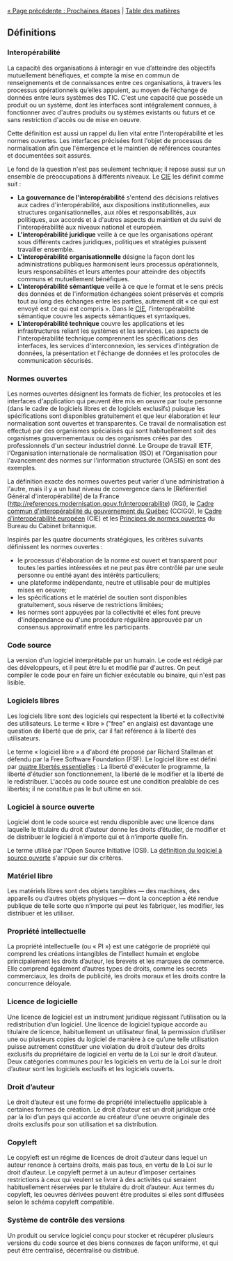 [« Page précédente : Prochaines étapes](7_Prochaines_étapes.md) | [Table des matières](../README.md#table-des-mati%C3%A8res)

## Définitions

### Interopérabilité

La capacité des organisations à interagir en vue d’atteindre des objectifs mutuellement bénéfiques, et compte la mise en commun de renseignements et de connaissances entre ces organisations, à travers les processus opérationnels qu’elles appuient, au moyen de l’échange de données entre leurs systèmes des TIC. C'est une capacité que possède un produit ou un système, dont les interfaces sont intégralement connues, à fonctionner avec d'autres produits ou systèmes existants ou futurs et ce sans restriction d'accès ou de mise en oeuvre.

Cette définition est aussi un rappel du lien vital entre l'interopérabilité et les normes ouvertes. Les interfaces précisées font l'objet de processus de normalisation afin que l'émergence et le maintien de références courantes et documentées soit assurés.

Le fond de la question n'est pas seulement technique; il repose aussi sur un ensemble de préoccupations à différents niveaux. Le [CIE](https://ec.europa.eu/isa2/eif_en) les définit comme suit :

- **La gouvernance de l'interopérabilité** s'entend des décisions relatives aux cadres d'interopérabilité, aux dispositions institutionnelles, aux structures organisationnelles, aux rôles et responsabilités, aux politiques, aux accords et à d'autres aspects du maintien et du suivi de l'interopérabilité aux niveaux national et européen.
- **L'interopérabilité juridique** veille à ce que les organisations opérant sous différents cadres juridiques, politiques et stratégies puissent travailler ensemble.
- **L'interopérabilité organisationnelle** désigne la façon dont les administrations publiques harmonisent leurs processus opérationnels, leurs responsabilités et leurs attentes pour atteindre des objectifs communs et mutuellement bénéfiques.
- **L'interopérabilité sémantique** veille à ce que le format et le sens précis des données et de l'information échangées soient préservés et compris tout au long des échanges entre les parties, autrement dit « ce qui est envoyé est ce qui est compris ». Dans le [CIE](https://ec.europa.eu/isa2/eif_en), l'interopérabilité sémantique couvre les aspects sémantiques et syntaxiques.
- **L'interopérabilité technique** couvre les applications et les infrastructures reliant les systèmes et les services. Les aspects de l'interopérabilité technique comprennent les spécifications des interfaces, les services d'interconnexion, les services d'intégration de données, la présentation et l'échange de données et les protocoles de communication sécurisés.

### Normes ouvertes

Les normes ouvertes désignent les formats de fichier, les protocoles et les interfaces d'application qui peuvent être mis en oeuvre par toute personne (dans le cadre de logiciels libres et de logiciels exclusifs) puisque les spécifications sont disponibles gratuitement et que leur élaboration et leur normalisation sont ouvertes et transparentes. Ce travail de normalisation est effectué par des organismes spécialisés qui sont habituellement soit des organismes gouvernementaux ou des organismes créés par des professionnels d'un secteur industriel donné. Le Groupe de travail IETF, l'Organisation internationale de normalisation (ISO) et l'Organisation pour l'avancement des normes sur l'information structurée (OASIS) en sont des exemples.

La définition exacte des normes ouvertes peut varier d'une administration à l'autre, mais il y a un haut niveau de convergence dans le [Référentiel Général d'interopérabilité] de la France  (http://references.modernisation.gouv.fr/interoperabilite) (RGI), le [Cadre commun d'interopérabilité du gouvernement du Québec](https://www.tresor.gouv.qc.ca/fileadmin/PDF/ressources_informationnelles/architecture_entreprise_gouvernementale/AEG_3.1-CCIGQinteroperabilite.pdf) (CCIGQ), le [Cadre d'interopérabilité européen](https://ec.europa.eu/isa2/eif_en) (CIE) et les [Principes de normes ouvertes](https://www.gov.uk/government/publications/open-standards-principles/open-standards-principles#open-standard-definition) du Bureau du Cabinet britannique.

Inspirés par les quatre documents stratégiques, les critères suivants définissent les normes ouvertes :

- le processus d'élaboration de la norme est ouvert et transparent pour toutes les parties intéressées et ne peut pas être contrôlé par une seule personne ou entité ayant des intérêts particuliers;
- une plateforme indépendante, neutre et utilisable pour de multiples mises en oeuvre;
- les spécifications et le matériel de soutien sont disponibles gratuitement, sous réserve de restrictions limitées;
- les normes sont appuyées par la collectivité et elles font preuve d'indépendance ou d'une procédure régulière approuvée par un consensus approximatif entre les participants.

### Code source

La version d'un logiciel interprétable par un humain. Le code est rédigé par des développeurs, et il peut être lu et modifié par d'autres. On peut compiler le code pour en faire un fichier exécutable ou binaire, qui n'est pas lisible.

### Logiciels libres

Les logiciels libre sont des logiciels qui respectent la liberté et la collectivité des utilisateurs. Le terme « libre » ("free" en anglais) est davantage une question de liberté que de prix, car il fait référence à la liberté des utilisateurs.

Le terme « logiciel libre » a d'abord été proposé par Richard Stallman et défendu par la Free Software Foundation (FSF). Le logiciel libre est défini par [quatre libertés essentielles](https://www.gnu.org/philosophy/free-sw.fr.html) : La liberté d'exécuter le programme, la liberté d'étudier son fonctionnement, la liberté de le modifier et la liberté de le redistribuer. L'accès au code source est une condition préalable de ces libertés; il ne constitue pas le but ultime en soi.

### Logiciel à source ouverte

Logiciel dont le code source est rendu disponible avec une licence dans laquelle le titulaire du droit d’auteur donne les droits d’étudier, de modifier et de distribuer le logiciel à n’importe qui et à n’importe quelle fin.

Le terme utilisé par l'Open Source Initiative (OSI). La [définition du logiciel à source ouverte](https://opensource.org/docs/osd) s'appuie sur dix critères.

### Matériel libre

Les matériels libres sont des objets tangibles — des machines, des appareils ou d’autres objets physiques — dont la conception a été rendue publique de telle sorte que n’importe qui peut les fabriquer, les modifier, les distribuer et les utiliser.

### Propriété intellectuelle

La propriété intellectuelle (ou « PI ») est une catégorie de propriété qui comprend les créations intangibles de l’intellect humain et englobe principalement les droits d’auteur, les brevets et les marques de commerce. Elle comprend également d’autres types de droits, comme les secrets commerciaux, les droits de publicité, les droits moraux et les droits contre la concurrence déloyale.

### Licence de logicielle

Une licence de logiciel est un instrument juridique régissant l’utilisation ou la redistribution d’un logiciel. Une licence de logiciel typique accorde au titulaire de licence, habituellement un utilisateur final, la permission d’utiliser une ou plusieurs copies du logiciel de manière à ce qu’une telle utilisation puisse autrement constituer une violation du droit d’auteur des droits exclusifs du propriétaire de logiciel en vertu de la Loi sur le droit d’auteur. Deux catégories communes pour les logiciels en vertu de la Loi sur le droit d’auteur sont les logiciels exclusifs et les logiciels ouverts.

### Droit d’auteur

Le droit d’auteur est une forme de propriété intellectuelle applicable à certaines formes de création. Le droit d’auteur est un droit juridique créé par la loi d’un pays qui accorde au créateur d’une oeuvre originale des droits exclusifs pour son utilisation et sa distribution.

### Copyleft

Le copyleft est un régime de licences de droit d’auteur dans lequel un auteur renonce à certains droits, mais pas tous, en vertu de la Loi sur le droit d’auteur. Le copyleft permet à un auteur d’imposer certaines restrictions à ceux qui veulent se livrer à des activités qui seraient habituellement réservées par le titulaire du droit d’auteur. Aux termes du copyleft, les oeuvres dérivées peuvent être produites si elles sont diffusées selon le schéma copyleft compatible.

### Système de contrôle des versions

Un produit ou service logiciel conçu pour stocker et récupérer plusieurs versions du code source et des biens connexes de façon uniforme, et qui peut être centralisé, décentralisé ou distribué.
